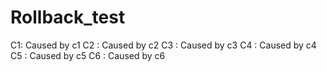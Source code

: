 # Rollback_test
C1: Caused by c1
C2 : Caused by c2
C3 : Caused by c3
C4 : Caused by c4
C5 : Caused by c5
C6 : Caused by c6
